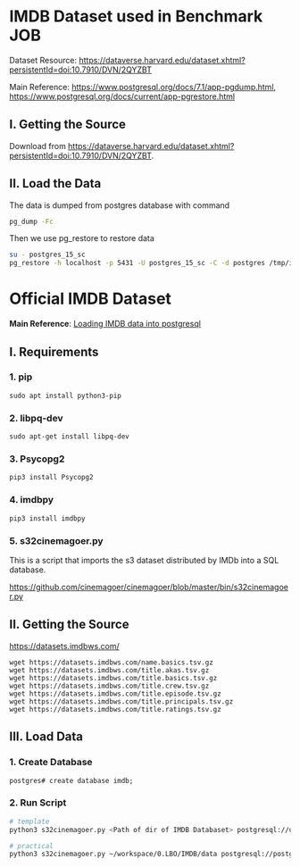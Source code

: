 # IMDB Dataset used in Benchmark JOB

Dataset Resource: https://dataverse.harvard.edu/dataset.xhtml?persistentId=doi:10.7910/DVN/2QYZBT

Main Reference: https://www.postgresql.org/docs/7.1/app-pgdump.html, https://www.postgresql.org/docs/current/app-pgrestore.html

## I. Getting the Source

Download from https://dataverse.harvard.edu/dataset.xhtml?persistentId=doi:10.7910/DVN/2QYZBT.

## II. Load the Data 

The data is dumped from postgres database with command 

```bash
pg_dump -Fc
```

Then we use pg_restore to restore data

```bash
su - postgres_15_sc
pg_restore -h localhost -p 5431 -U postgres_15_sc -C -d postgres /tmp/imdb_pg11
```

# Official IMDB Dataset

**Main Reference**: [Loading IMDB data into postgresql](https://dbastreet.com/?p=1426)

## I. Requirements

### 1. pip

```
sudo apt install python3-pip
```

### 2. libpq-dev

```
sudo apt-get install libpq-dev
```

### 3. Psycopg2

```
pip3 install Psycopg2
```

### 4. imdbpy

```
pip3 install imdbpy
```

### 5. s32cinemagoer.py

This is a script  that imports the s3 dataset distributed by IMDb into a SQL database.

https://github.com/cinemagoer/cinemagoer/blob/master/bin/s32cinemagoer.py

## II. Getting the Source

https://datasets.imdbws.com/

```
wget https://datasets.imdbws.com/name.basics.tsv.gz
wget https://datasets.imdbws.com/title.akas.tsv.gz
wget https://datasets.imdbws.com/title.basics.tsv.gz
wget https://datasets.imdbws.com/title.crew.tsv.gz
wget https://datasets.imdbws.com/title.episode.tsv.gz
wget https://datasets.imdbws.com/title.principals.tsv.gz
wget https://datasets.imdbws.com/title.ratings.tsv.gz
```

## III. Load Data

### 1. Create Database

```
postgres# create database imdb;
```

### 2. Run Script

```bash
# template
python3 s32cinemagoer.py <Path of dir of IMDB Databaset> postgresql://username:password@dbhostname/dbname

# practical
python3 s32cinemagoer.py ~/workspace/0.LBO/IMDB/data postgresql://postgres_15_sc:postgres@localhost:5431/imdb
```
